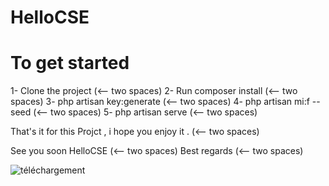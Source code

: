 # HelloCSE

# To get started&nbsp;
  1- Clone the project (<-- two spaces)
  2- Run composer install (<-- two spaces)
  3- php artisan key:generate (<-- two spaces)
  4- php artisan mi:f --seed (<-- two spaces)
  5- php artisan serve  (<-- two spaces)
  
That's it for this Projct , i hope you enjoy it . (<-- two spaces)

See you soon HelloCSE (<-- two spaces)
Best regards (<-- two spaces)

![téléchargement](https://user-images.githubusercontent.com/64472285/116805424-d2e10000-ab26-11eb-8c0a-884b99880466.png)
